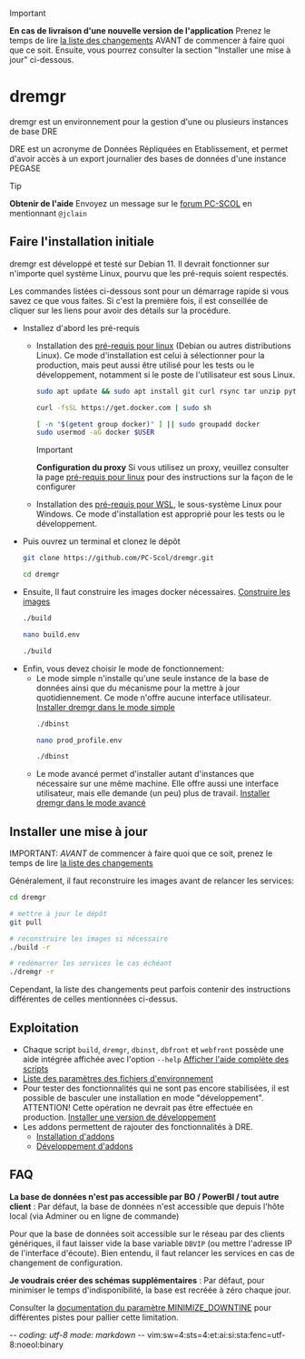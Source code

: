 > [!IMPORTANT]
> **En cas de livraison d'une nouvelle version de l'application**
> Prenez le temps de lire [la liste des changements](CHANGES.md) AVANT de
> commencer à faire quoi que ce soit. Ensuite, vous pourrez consulter la section
> "Installer une mise à jour" ci-dessous.

# dremgr

dremgr est un environnement pour la gestion d'une ou plusieurs instances de base
DRE

DRE est un acronyme de Données Répliquées en Etablissement, et permet d'avoir
accès à un export journalier des bases de données d'une instance PEGASE

> [!TIP]
> **Obtenir de l'aide**
> Envoyez un message sur le [forum PC-SCOL](https://forum.pc-scol.fr)
> en mentionnant `@jclain`

## Faire l'installation initiale

dremgr est développé et testé sur Debian 11. Il devrait fonctionner sur
n'importe quel système Linux, pourvu que les pré-requis soient respectés.

Les commandes listées ci-dessous sont pour un démarrage rapide si vous savez ce
que vous faites. Si c'est la première fois, il est conseillée de cliquer sur les
liens pour avoir des détails sur la procédure.

* Installez d'abord les pré-requis
  * Installation des [pré-requis pour linux](documentation/00prerequis-linux.md)
    (Debian ou autres distributions Linux). Ce mode d'installation est celui à
    sélectionner pour la production, mais peut aussi être utilisé pour les tests
    ou le développement, notamment si le poste de l'utilisateur est sous Linux.
    ~~~sh
    sudo apt update && sudo apt install git curl rsync tar unzip python3 gawk
    ~~~
    ~~~sh
    curl -fsSL https://get.docker.com | sudo sh
    ~~~
    ~~~sh
    [ -n "$(getent group docker)" ] || sudo groupadd docker
    sudo usermod -aG docker $USER
    ~~~

    > [!IMPORTANT]
    > **Configuration du proxy**
    > Si vous utilisez un proxy, veuillez consulter la page
    > [pré-requis pour linux](documentation/00prerequis-linux.md)
    > pour des instructions sur la façon de le configurer
  * Installation des [pré-requis pour WSL](documentation/00prerequis-wsl.md), le
    sous-système Linux pour Windows. Ce mode d'installation est approprié pour
    les tests ou le développement.
* Puis ouvrez un terminal et clonez le dépôt
  ~~~sh
  git clone https://github.com/PC-Scol/dremgr.git
  ~~~
  ~~~sh
  cd dremgr
  ~~~
* Ensuite, Il faut construire les images docker nécessaires.
  [Construire les images](documentation/02construire-images.md)
  ~~~sh
  ./build
  ~~~
  ~~~sh
  nano build.env
  ~~~
  ~~~sh
  ./build
  ~~~
* Enfin, vous devez choisir le mode de fonctionnement:
  * Le mode simple n'installe qu'une seule instance de la base de données ainsi
    que du mécanisme pour la mettre à jour quotidiennement. Ce mode n'offre
    aucune interface utilisateur.
    [Installer dremgr dans le mode simple](documentation/03installation-simple.md)
    ~~~sh
    ./dbinst
    ~~~
    ~~~sh
    nano prod_profile.env
    ~~~
    ~~~sh
    ./dbinst
    ~~~
  * Le mode avancé permet d'installer autant d'instances que nécessaire sur une
    même machine. Elle offre aussi une interface utilisateur, mais elle demande
    (un peu) plus de travail.
    [Installer dremgr dans le mode avancé](documentation/03installation-avancee.md)

## Installer une mise à jour

IMPORTANT: *AVANT* de commencer à faire quoi que ce soit, prenez le temps de
lire [la liste des changements](CHANGES.md)

Généralement, il faut reconstruire les images avant de relancer les services:
~~~sh
cd dremgr

# mettre à jour le dépôt
git pull

# reconstruire les images si nécessaire
./build -r

# redémarrer les services le cas échéant
./dremgr -r
~~~
Cependant, la liste des changements peut parfois contenir des instructions
différentes de celles mentionnées ci-dessus.

## Exploitation

* Chaque script `build`, `dremgr`, `dbinst`, `dbfront` et `webfront` possède une
  aide intégrée affichée avec l'option `--help`
  [Afficher l'aide complète des scripts](documentation/scripts--help.md)
* [Liste des paramètres des fichiers d'environnement](documentation/parametres.md)
* Pour tester des fonctionnalités qui ne sont pas encore stabilisées, il est
  possible de basculer une installation en mode "développement". ATTENTION!
  Cette opération ne devrait pas être effectuée en production.
  [Installer une version de développement](documentation/03installation-avancee.md)
* Les addons permettent de rajouter des fonctionnalités à DRE.
  * [Installation d'addons](documentation/dreaddons.md)
  * [Développement d'addons](documentation/dreaddons-developpement.md)

## FAQ

**La base de données n'est pas accessible par BO / PowerBI / tout autre client**
: Par défaut, la base de données n'est accessible que depuis l'hôte local (via
  Adminer ou en ligne de commande)

  Pour que la base de données soit accessible sur le réseau par des clients
  génériques, il faut laisser vide la base variable `DBVIP` (ou mettre l'adresse
  IP de l'interface d'écoute). Bien entendu, il faut relancer les services en
  cas de changement de configuration.

**Je voudrais créer des schémas supplémentaires**
: Par défaut, pour minimiser le temps d'indisponibilité, la base est recréée à
  zéro chaque jour.

  Consulter la [documentation du paramètre MINIMIZE_DOWNTINE](documentation/parametres.md)
  pour différentes pistes pour pallier cette limitation.

-*- coding: utf-8 mode: markdown -*- vim:sw=4:sts=4:et:ai:si:sta:fenc=utf-8:noeol:binary